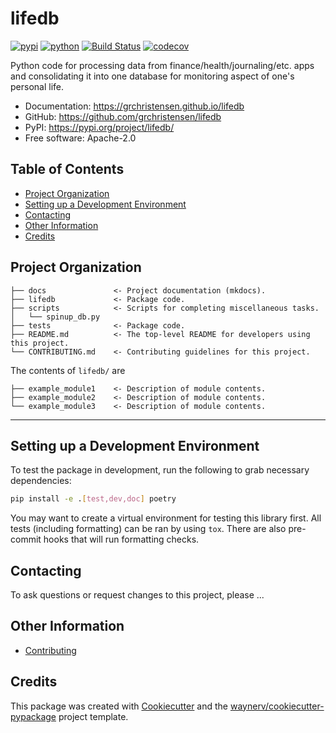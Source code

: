 # lifedb


[![pypi](https://img.shields.io/pypi/v/lifedb.svg)](https://pypi.org/project/lifedb/)
[![python](https://img.shields.io/pypi/pyversions/lifedb.svg)](https://pypi.org/project/lifedb/)
[![Build Status](https://github.com/grchristensen/lifedb/actions/workflows/dev.yml/badge.svg)](https://github.com/grchristensen/lifedb/actions/workflows/dev.yml)
[![codecov](https://codecov.io/gh/grchristensen/lifedb/branch/main/graphs/badge.svg)](https://codecov.io/github/grchristensen/lifedb)



Python code for processing data from finance/health/journaling/etc. apps and consolidating it into one database for monitoring aspect of one's personal life.


* Documentation: <https://grchristensen.github.io/lifedb>
* GitHub: <https://github.com/grchristensen/lifedb>
* PyPI: <https://pypi.org/project/lifedb/>
* Free software: Apache-2.0


## Table of Contents

- [Project Organization](#project-organization)
- [Setting up a Development Environment](#setting-up-a-development-environment)
- [Contacting](#contacting)
- [Other Information](#other-information)
- [Credits](#credits)

## Project Organization

```
├── docs               <- Project documentation (mkdocs).
├── lifedb             <- Package code.
├── scripts            <- Scripts for completing miscellaneous tasks.
│   └── spinup_db.py
├── tests              <- Package code.
├── README.md          <- The top-level README for developers using this project.
└── CONTRIBUTING.md    <- Contributing guidelines for this project.
```

The contents of `lifedb/` are

```
├── example_module1    <- Description of module contents.
├── example_module2    <- Description of module contents.
└── example_module3    <- Description of module contents.
```

--------

## Setting up a Development Environment

To test the package in development, run the following to grab necessary dependencies:

```bash
pip install -e .[test,dev,doc] poetry
```

You may want to create a virtual environment for testing this library first. All tests (including formatting) can be ran by using `tox`. There are also pre-commit hooks that will run formatting checks.

## Contacting

To ask questions or request changes to this project, please ...

## Other Information

- [Contributing](CONTRIBUTING.md)

## Credits

This package was created with [Cookiecutter](https://github.com/audreyr/cookiecutter) and the [waynerv/cookiecutter-pypackage](https://github.com/waynerv/cookiecutter-pypackage) project template.

